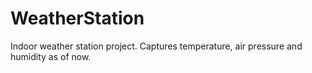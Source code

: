 # WeatherStation
Indoor weather station project. Captures temperature, air pressure and humidity as of now.
